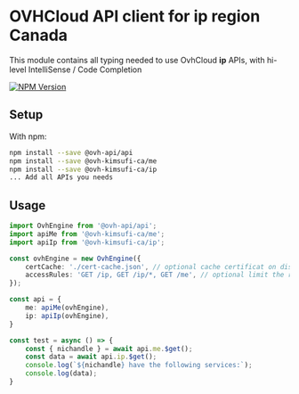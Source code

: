 # OVHCloud API client for **ip** region Canada

This module contains all typing needed to use OvhCloud **ip** APIs, with hi-level IntelliSense / Code Completion

[![NPM Version](https://img.shields.io/npm/v/@ovh-kimsufi-ca/ip.svg?style=flat)](https://www.npmjs.org/package/@ovh-kimsufi-ca/ip)

## Setup

With npm:

```bash
npm install --save @ovh-api/api
npm install --save @ovh-kimsufi-ca/me
npm install --save @ovh-kimsufi-ca/ip
... Add all APIs you needs
```

## Usage

```typescript
import OvhEngine from '@ovh-api/api';
import apiMe from '@ovh-kimsufi-ca/me';
import apiIp from '@ovh-kimsufi-ca/ip';

const ovhEngine = new OvhEngine({ 
    certCache: './cert-cache.json', // optional cache certificat on disk.
    accessRules: 'GET /ip, GET /ip/*, GET /me', // optional limit the requested privileges.
});

const api = {
    me: apiMe(ovhEngine),
    ip: apiIp(ovhEngine),
}

const test = async () => {
    const { nichandle } = await api.me.$get();
    const data = await api.ip.$get();
    console.log(`${nichandle} have the following services:`);
    console.log(data);
}
```
